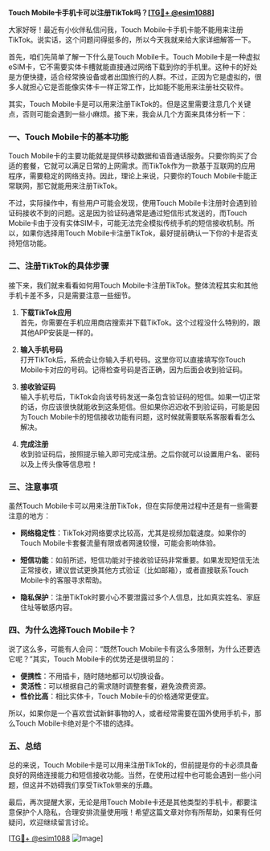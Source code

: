 **Touch Mobile卡手机卡可以注册TikTok吗？[[TG💪+ @esim1088](https://t.me/s/esim1088)]**

大家好呀！最近有小伙伴私信问我，Touch Mobile卡手机卡能不能用来注册TikTok。说实话，这个问题问得挺多的，所以今天我就来给大家详细解答一下。

首先，咱们先简单了解一下什么是Touch Mobile卡。Touch Mobile卡是一种虚拟eSIM卡，它不需要实体卡槽就能直接通过网络下载到你的手机里。这种卡的好处是方便快捷，适合经常换设备或者出国旅行的人群。不过，正因为它是虚拟的，很多人就担心它是否能像实体卡一样正常工作，比如能不能用来注册社交软件。

其实，Touch Mobile卡是可以用来注册TikTok的。但是这里需要注意几个关键点，否则可能会遇到一些小麻烦。接下来，我会从几个方面来具体分析一下：

### **一、Touch Mobile卡的基本功能**
Touch Mobile卡的主要功能就是提供移动数据和语音通话服务。只要你购买了合适的套餐，它就可以满足日常的上网需求。而TikTok作为一款基于互联网的应用程序，需要稳定的网络支持。因此，理论上来说，只要你的Touch Mobile卡能正常联网，那它就能用来注册TikTok。

不过，实际操作中，有些用户可能会发现，使用Touch Mobile卡注册时会遇到验证码接收不到的问题。这是因为验证码通常是通过短信形式发送的，而Touch Mobile卡由于没有实体SIM卡，可能无法完全模拟传统手机的短信接收机制。所以，如果你选择用Touch Mobile卡注册TikTok，最好提前确认一下你的卡是否支持短信功能。

### **二、注册TikTok的具体步骤**
接下来，我们就来看看如何用Touch Mobile卡注册TikTok。整体流程其实和其他手机卡差不多，只是需要注意一些细节。

1. **下载TikTok应用**  
   首先，你需要在手机应用商店搜索并下载TikTok。这个过程没什么特别的，跟其他APP安装是一样的。

2. **输入手机号码**  
   打开TikTok后，系统会让你输入手机号码。这里你可以直接填写你Touch Mobile卡对应的号码。记得检查号码是否正确，因为后面会收到验证码。

3. **接收验证码**  
   输入手机号后，TikTok会向该号码发送一条包含验证码的短信。如果一切正常的话，你应该很快就能收到这条短信。但如果你迟迟收不到验证码，可能是因为Touch Mobile卡的短信接收功能有问题，这时候就需要联系客服看看怎么解决。

4. **完成注册**  
   收到验证码后，按照提示输入即可完成注册。之后你就可以设置用户名、密码以及上传头像等信息啦！

### **三、注意事项**
虽然Touch Mobile卡可以用来注册TikTok，但在实际使用过程中还是有一些需要注意的地方：

- **网络稳定性**：TikTok对网络要求比较高，尤其是视频加载速度。如果你的Touch Mobile卡套餐流量有限或者网速较慢，可能会影响体验。
  
- **短信功能**：如前所述，短信功能对于接收验证码非常重要。如果发现短信无法正常接收，建议尝试更换其他方式验证（比如邮箱），或者直接联系Touch Mobile卡的客服寻求帮助。

- **隐私保护**：注册TikTok时要小心不要泄露过多个人信息，比如真实姓名、家庭住址等敏感内容。

### **四、为什么选择Touch Mobile卡？**
说了这么多，可能有人会问：“既然Touch Mobile卡有这么多限制，为什么还要选它呢？”其实，Touch Mobile卡的优势还是很明显的：

- **便携性**：不用插卡，随时随地都可以切换设备。
- **灵活性**：可以根据自己的需求随时调整套餐，避免浪费资源。
- **性价比高**：相比实体卡，Touch Mobile卡的价格通常更便宜。

所以，如果你是一个喜欢尝试新鲜事物的人，或者经常需要在国外使用手机卡，那么Touch Mobile卡绝对是个不错的选择。

### **五、总结**
总的来说，Touch Mobile卡是可以用来注册TikTok的，但前提是你的卡必须具备良好的网络连接能力和短信接收功能。当然，在使用过程中也可能会遇到一些小问题，但这并不妨碍我们享受TikTok带来的乐趣。

最后，再次提醒大家，无论是用Touch Mobile卡还是其他类型的手机卡，都要注意保护个人隐私，合理安排流量使用哦！希望这篇文章对你有所帮助，如果有任何疑问，欢迎继续留言讨论。

[[TG💪+ @esim1088](https://t.me/s/esim1088) ![Image](https://i.postimg.cc/4NQfJmqS/Snipaste-2025-05-13-00-14-12.png)]